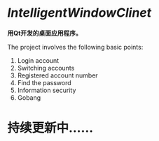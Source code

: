 # ***IntelligentWindowClinet***

**用Qt开发的桌面应用程序。**

The project involves the following basic points:
  1. Login account
  2. Switching accounts
  3. Registered account number
  4. Find the password
  5. Information security
  6. Gobang

# 持续更新中……
